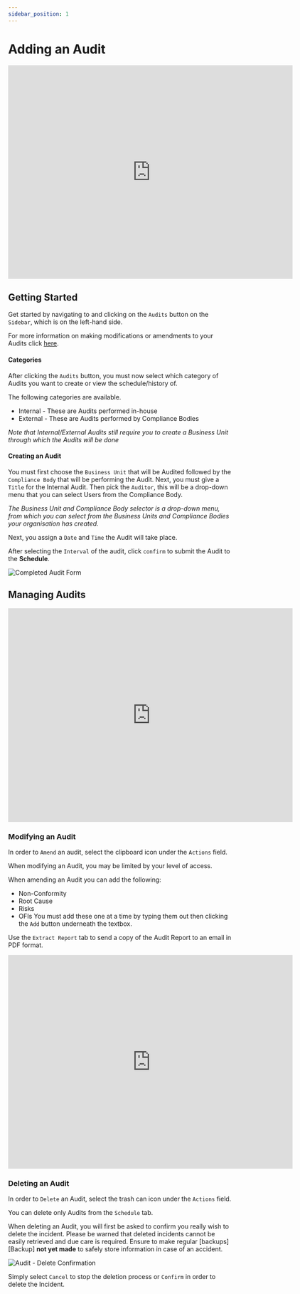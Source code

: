 ```yaml
---
sidebar_position: 1
---
```



# Adding an Audit

<iframe width="640" height="480" src="https://www.youtube.com/embed/FnYaMpZ-z8E" title="Create an Audit" alt="06-00 - Audits - Create an Audit (Video)" frameborder="0" allow="fullscreen"></iframe>

## Getting Started

Get started by navigating to and clicking on the `Audits` button on the `Sidebar`, which is on the left-hand side.

For more information on making modifications or amendments to your Audits click [here][Audits].

#### Categories

After clicking the `Audits` button, you must now select which category of Audits you want to create or view the schedule/history of.

The following categories are available.
+ Internal - These are Audits performed in-house
+ External - These are Audits performed by Compliance Bodies

*Note that Internal/External Audits still require you to create a Business Unit through which the Audits will be done*

#### Creating an Audit

You must first choose the `Business Unit` that will be Audited followed by the `Compliance Body` that will be performing the Audit. Next, you must give a `Title` for the Internal Audit. Then pick the `Auditor`, this will be a drop-down menu that you can select Users from the Compliance Body. 

*The Business Unit and Compliance Body selector is a drop-down menu, from which you can select from the Business Units and Compliance Bodies your organisation has created.*

Next, you assign a `Date` and `Time` the Audit will take place. 

After selecting the `Interval` of the audit, click `confirm` to submit the Audit to the **Schedule**.

<img src="/img/DocImg/General Information/Audits/Completed_Audit_Form.png" alt="Completed Audit Form" class="center"/>


## Managing Audits

<iframe width="640" height="480" src="https://www.youtube.com/embed/2Q6LhVZNmGs" title="Amend and Complete an Audit" alt="06-01 - Audits - Amend and Complete an Audit (Video)" frameborder="0" allow="fullscreen" allowfullscreen></iframe>

### Modifying an Audit

In order to `Amend` an audit, select the clipboard icon under the `Actions` field.

When modifying an Audit, you may be limited by your level of access.

When amending an Audit you can add the following:
+ Non-Conformity
+ Root Cause
+ Risks
+ OFIs
You must add these one at a time by typing them out then clicking the `Add` button underneath the textbox.

Use the `Extract Report` tab to send a copy of the Audit Report to an email in PDF format.

<iframe width="640" height="480" src="https://www.youtube.com/embed/m3clG4lSCcs" title="Extract Report" alt="06-02 - Audits - Extract Report (Video)" frameborder="0" allow="fullscreen" allowfullscreen></iframe>

### Deleting an Audit

In order to `Delete` an Audit, select the trash can icon under the `Actions` field.

You can delete only Audits from the `Schedule` tab.

When deleting an Audit, you will first be asked to confirm you really wish to delete the incident. Please be warned that deleted incidents cannot be easily retrieved and due care is required. Ensure to make regular [backups][Backup] **not yet made** to safely store information in case of an accident.

<img src="/img/DocImg/General Information/Actions/Audit_Actions/Audit_Delete_Confirmation.png" alt="Audit - Delete Confirmation" class="center"/>


Simply select `Cancel` to stop the deletion process or `Confirm` in order to delete the Incident.

[Audits]: #managing-audits